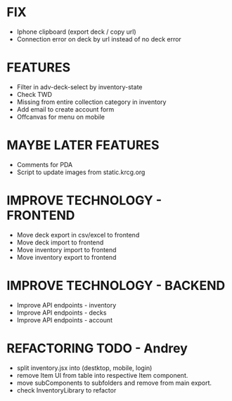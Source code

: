 # FIX
- Iphone clipboard (export deck / copy url)
- Connection error on deck by url instead of no deck error

# FEATURES
- Filter in adv-deck-select by inventory-state
- Check TWD
- Missing from entire collection category in inventory
- Add email to create account form
- Offcanvas for menu on mobile

# MAYBE LATER FEATURES
- Comments for PDA
- Script to update images from static.krcg.org

# IMPROVE TECHNOLOGY - FRONTEND
- Move deck export in csv/excel to frontend
- Move deck import to frontend
- Move inventory import to frontend
- Move inventory export to frontend

# IMPROVE TECHNOLOGY - BACKEND
- Improve API endpoints - inventory
- Improve API endpoints - decks
- Improve API endpoints - account

# REFACTORING TODO - Andrey
- split inventory.jsx into (destktop, mobile, login)
- remove Item UI from table into respective Item component.
- move subComponents to subfolders and remove from main export.
- check InventoryLibrary to refactor
